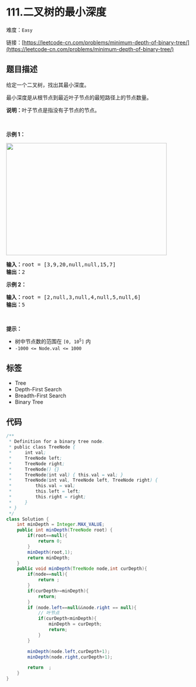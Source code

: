 # 111.二叉树的最小深度

难度：`Easy`

 链接：[https://leetcode-cn.com/problems/minimum-depth-of-binary-tree/](https://leetcode-cn.com/problems/minimum-depth-of-binary-tree/)

## 题目描述

<p>给定一个二叉树，找出其最小深度。</p>

<p>最小深度是从根节点到最近叶子节点的最短路径上的节点数量。</p>

<p><strong>说明：</strong>叶子节点是指没有子节点的节点。</p>

<p> </p>

<p><strong>示例 1：</strong></p>
<img alt="" src="https://assets.leetcode.com/uploads/2020/10/12/ex_depth.jpg" style="width: 432px; height: 302px;" />
<pre>
<strong>输入：</strong>root = [3,9,20,null,null,15,7]
<strong>输出：</strong>2
</pre>

<p><strong>示例 2：</strong></p>

<pre>
<strong>输入：</strong>root = [2,null,3,null,4,null,5,null,6]
<strong>输出：</strong>5
</pre>

<p> </p>

<p><strong>提示：</strong></p>

<ul>
	<li>树中节点数的范围在 <code>[0, 10<sup>5</sup>]</code> 内</li>
	<li><code>-1000 <= Node.val <= 1000</code></li>
</ul>

## 标签

 - Tree 
 - Depth-First Search 
 - Breadth-First Search 
 - Binary Tree 

## 代码

```java
/**
 * Definition for a binary tree node.
 * public class TreeNode {
 *     int val;
 *     TreeNode left;
 *     TreeNode right;
 *     TreeNode() {}
 *     TreeNode(int val) { this.val = val; }
 *     TreeNode(int val, TreeNode left, TreeNode right) {
 *         this.val = val;
 *         this.left = left;
 *         this.right = right;
 *     }
 * }
 */
class Solution {
    int minDepth = Integer.MAX_VALUE;
    public int minDepth(TreeNode root) {
        if(root==null){
            return 0;
        }
        minDepth(root,1);
        return minDepth;
    }
    public void minDepth(TreeNode node,int curDepth){
        if(node==null){
            return ;
        }
        if(curDepth>=minDepth){
            return;
        }
        if (node.left==null&&node.right == null){
            // 叶节点
            if(curDepth<minDepth){
                minDepth = curDepth;
                return;
            }
        }

        minDepth(node.left,curDepth+1);
        minDepth(node.right,curDepth+1);

        return  ;
    }
}
```